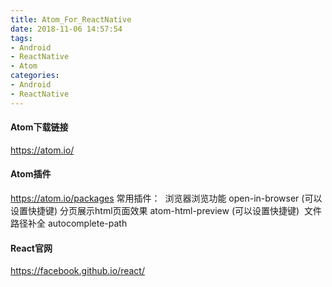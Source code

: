 ```yaml
---
title: Atom_For_ReactNative
date: 2018-11-06 14:57:54
tags:
- Android
- ReactNative
- Atom
categories:
- Android
- ReactNative 
---
```


#### Atom下载链接
https://atom.io/

#### Atom插件
https://atom.io/packages
常用插件：
​	浏览器浏览功能 open-in-browser (可以设置快捷键)
​	分页展示html页面效果 atom-html-preview  (可以设置快捷键)
​	文件路径补全 autocomplete-path 
​	
#### React官网
https://facebook.github.io/react/

<!--more-->

